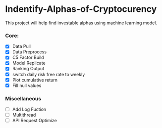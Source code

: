 # Indentify-Alphas-of-Cryptocurency
This project will help find investable alphas using machine learning model.

### Core:

- [x] Data Pull
- [x] Data Preprocess
- [x] C5 Factor Build
- [x] Model Replicate
- [x] Ranking Output
- [x] switch daily risk free rate to weekly 
- [x] Plot cumulative return 
- [x] Fill null values

### Miscellaneous

- [ ] Add Log Fuction
- [ ] Multithread
- [ ] API Request Optimize
